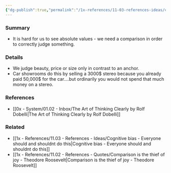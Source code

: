 ```yaml
---
{"dg-publish":true,"permalink":"/1x-references/11-03-references-ideas/contrast-effect/","dgHomeLink":true,"dgPassFrontmatter":false,"dgShowBacklinks":true,"dgShowLocalGraph":false,"dgShowInlineTitle":true}
---
```



### Summary
- It is hard for us to see absolute values - we need a comparison in order to correctly judge something.

### Details
- We judge beauty, price or size only in contrast to an anchor.
- Car showrooms do this by selling a 3000$ stereo because you already paid 50,000$ for the car....but ordinarily you would not spend that much money on a stereo.

### References
- [[0x - System/01.02 - Inbox/The Art of Thinking Clearly by Rolf Dobelli|The Art of Thinking Clearly by Rolf Dobelli]]

### Related
- [[1x - References/11.03 - References - Ideas/Cognitive bias - Everyone should and shouldnt do this|Cognitive bias - Everyone should and shouldnt do this]]
- [[1x - References/11.02 - References - Quotes/Comparison is the thief of joy - Theodore Roosevelt|Comparison is the thief of joy - Theodore Roosevelt]]